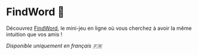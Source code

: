 
# FindWord 📝  
Découvrez [FindWord](https://findword.missclick.net), le mini-jeu en ligne où vous cherchez à avoir la même intuition que vos amis !

*Disponible uniquement en français 🇫🇷*